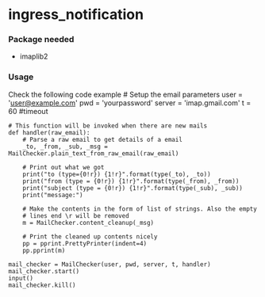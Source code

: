 # ingress_notification

### Package needed
-   imaplib2

### Usage
Check the following code example
    # Setup the email parameters
    user = 'user@example.com'
    pwd = 'yourpassword'
    server = 'imap.gmail.com'
    t = 60 #timeout

    # This function will be invoked when there are new mails
    def handler(raw_email):
        # Parse a raw email to get details of a email
        _to, _from, _sub, _msg = MailChecker.plain_text_from_raw_email(raw_email)

        # Print out what we got
        print("to (type={0!r}) {1!r}".format(type(_to), _to))
        print("from (type = {0!r}) {1!r}".format(type(_from), _from))
        print("subject (type = {0!r}) {1!r}".format(type(_sub), _sub))
        print("message:")

        # Make the contents in the form of list of strings. Also the empty
        # lines end \r will be removed
        m = MailChecker.content_cleanup(_msg)

        # Print the cleaned up contents nicely
        pp = pprint.PrettyPrinter(indent=4)
        pp.pprint(m)

    mail_checker = MailChecker(user, pwd, server, t, handler)
    mail_checker.start()
    input()
    mail_checker.kill()
